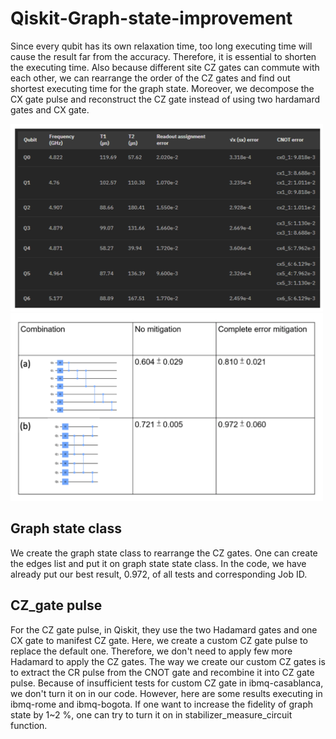# Qiskit-Graph-state-improvement

Since every qubit has its own relaxation time, too long executing time will cause the result far from the accuracy. Therefore, it is essential to shorten the executing time. Also because different site CZ gates can commute with each other, we can rearrange the order of the CZ gates and find out shortest executing time for the graph state. Moreover, we decompose the CX gate pulse and reconstruct the CZ gate instead of using two hardamard gates and CX gate.

<img src="/images/backend.png" width="500" height="300"> 
<img src="/images/combinations.png" width="500" height="300">  



## Graph state class

We create the graph state class to rearrange the CZ gates. One can create the edges list and put it on graph state state class. In the code, we have already put our best result, 0.972, of all tests and corresponding Job ID. 

## CZ_gate pulse

For the CZ gate pulse, in Qiskit, they use the two Hadamard gates and one CX gate to manifest CZ gate. Here, we create a custom CZ gate pulse to replace the default one. Therefore, we don't need to apply few more Hadamard to apply the CZ gates. The way we create our custom CZ gates is to extract the CR pulse from the CNOT gate and recombine it into CZ gate pulse. Because of insufficient tests for custom CZ gate in ibmq-casablanca, we don't turn it on in our code. However, here are some results executing in ibmq-rome and ibmq-bogota. If one want to increase the fidelity of graph state by 1~2 %, one can try to turn it on in stabilizer_measure_circuit function.


